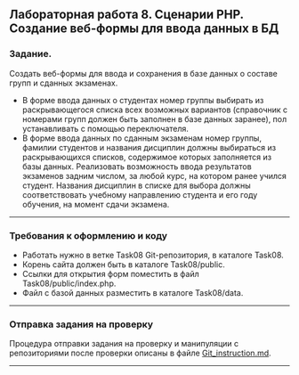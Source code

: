 ## Лабораторная работа 8. Сценарии PHP. Создание веб-формы для ввода данных в БД

### Задание.
Создать веб-формы для ввода и сохранения в базе данных о составе групп и сданных экзаменах.
* В форме ввода данных о студентах номер группы выбирать из раскрывающегося списка всех возможных вариантов (справочник с номерами групп должен быть заполнен в базе данных заранее), пол устанавливать с помощью переключателя.
* В форме ввода данных по сданным экзаменам номер группы, фамилии студентов и названия дисциплин должны выбираться из раскрывающихся списков, содержимое которых заполняется из базы данных. Реализовать возможность ввода результатов экзаменов задним числом, за любой курс, на котором ранее учился студент. Названия дисциплин в списке для выбора должны соответствовать учебному направлению студента и его году обучения, на момент сдачи экзамена.

* * *
### Требования к оформлению и коду
* Работать нужно в ветке Task08 Git-репозитория, в каталоге Task08.
* Корень сайта должен быть в каталоге Task08/public.
* Ссылки для открытия форм поместить в файл Task08/public/index.php.
* Файл с базой данных разместить в каталоге Task08/data.

* * *

### Отправка задания на проверку
Процедура отправки задания на проверку и манипуляции с репозиториями после проверки описаны в файле [Git_instruction.md](Git_instruction.md).

* * *
